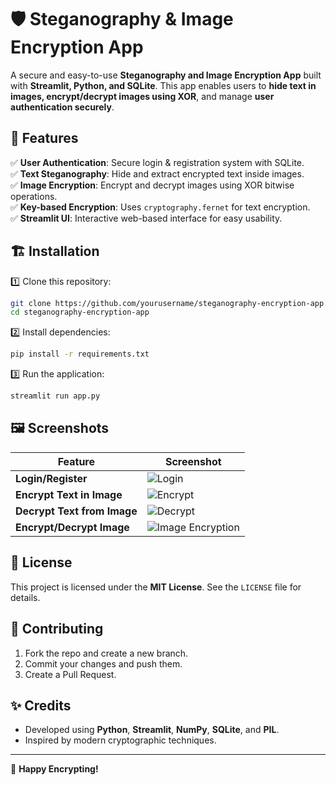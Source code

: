 # 🛡️ Steganography & Image Encryption App

A secure and easy-to-use **Steganography and Image Encryption App** built with **Streamlit, Python, and SQLite**. 
This app enables users to **hide text in images, encrypt/decrypt images using XOR**, and manage **user authentication securely**.

## 🚀 Features

✅ **User Authentication**: Secure login & registration system with SQLite.  
✅ **Text Steganography**: Hide and extract encrypted text inside images.  
✅ **Image Encryption**: Encrypt and decrypt images using XOR bitwise operations.  
✅ **Key-based Encryption**: Uses `cryptography.fernet` for text encryption.  
✅ **Streamlit UI**: Interactive web-based interface for easy usability.  

## 🏗️ Installation

1️⃣ Clone this repository:
```bash
git clone https://github.com/yourusername/steganography-encryption-app.git
cd steganography-encryption-app
```

2️⃣ Install dependencies:
```bash
pip install -r requirements.txt
```

3️⃣ Run the application:
```bash
streamlit run app.py
```

## 🖼️ Screenshots

| Feature | Screenshot |
|---------|------------|
| **Login/Register** | ![Login](https://via.placeholder.com/300x150.png?text=Login+Screen) |
| **Encrypt Text in Image** | ![Encrypt](https://via.placeholder.com/300x150.png?text=Encrypt+Text) |
| **Decrypt Text from Image** | ![Decrypt](https://via.placeholder.com/300x150.png?text=Decrypt+Text) |
| **Encrypt/Decrypt Image** | ![Image Encryption](https://via.placeholder.com/300x150.png?text=Encrypt+Image) |

## 📜 License

This project is licensed under the **MIT License**. See the `LICENSE` file for details.

## 🤝 Contributing

1. Fork the repo and create a new branch.
2. Commit your changes and push them.
3. Create a Pull Request.

## ✨ Credits

- Developed using **Python**, **Streamlit**, **NumPy**, **SQLite**, and **PIL**.
- Inspired by modern cryptographic techniques.

---

💙 **Happy Encrypting!**
